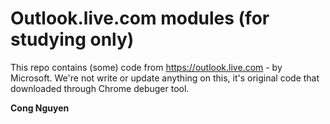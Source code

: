 # Outlook.live.com modules (for studying only)

This repo contains (some) code from https://outlook.live.com - by Microsoft. We're not write or update anything on this, it's original code that downloaded through Chrome debuger tool.

**Cong Nguyen**